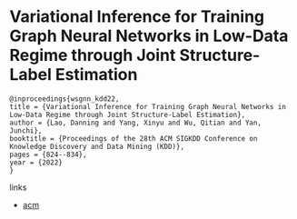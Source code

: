 # Variational Inference for Training Graph Neural Networks in Low-Data Regime through Joint Structure-Label Estimation

```
@inproceedings{wsgnn_kdd22,
title = {Variational Inference for Training Graph Neural Networks in Low-Data Regime through Joint Structure-Label Estimation},
author = {Lao, Danning and Yang, Xinyu and Wu, Qitian and Yan, Junchi},
booktitle = {Proceedings of the 28th ACM SIGKDD Conference on Knowledge Discovery and Data Mining (KDD)},
pages = {824--834},
year = {2022}
}
```

links
- [acm](https://dl.acm.org/doi/10.1145/3534678.3539283)
